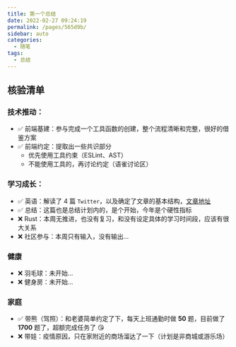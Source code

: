 ```yaml
---
title: 第一个总结
date: 2022-02-27 09:24:19
permalink: /pages/565d9b/
sidebar: auto
categories:
  - 随笔
tags:
  - 总结
---
```


## 核验清单

### 技术推动：

- ✅ 前端基建：参与完成一个工具函数的创建，整个流程清晰和完整，很好的借鉴方案
- ✅ 前端约定：提取出一些共识部分
  - 优先使用工具约束（ESLint、AST）
  - 不能使用工具的，再讨论约定（语雀讨论区）

### 学习成长：

- ✅ 英语：解读了 4 篇 `Twitter`，以及确定了文章的基本结构，[文章地址](https://allenyu0118.github.io/categories/?category=Twitter)
- ✅ 总结：这篇也是总结计划内的，是个开始，今年是个硬性指标
- ❌ Rust：本周无推进，也没有复习，和没有设定具体的学习时间段，应该有很大关系
- ❌ 社区参与：本周只有输入，没有输出...

### 健康

- ❌ 羽毛球：未开始...
- ❌ 健身房：未开始...

### 家庭

- ✅ 带熊（驾照）：和老婆简单约定了下，每天上班通勤时做 **50** 题，目前做了 **1700** 题了，超额完成任务了 😘
- ❌ 带娃：疫情原因，只在家附近的商场溜达了一下（计划是非商城或游乐场）

